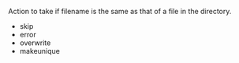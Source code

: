 Action to take if filename is the same as that of a file in the directory.

- skip
- error
- overwrite
- makeunique
